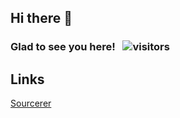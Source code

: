 ## Hi there 👋

### Glad to see you here! &nbsp; ![visitors](https://visitor-badge.glitch.me/badge?page_id=github.com/xqbumu/xqbumu)

<!--
**xqbumu/xqbumu** is a ✨ _special_ ✨ repository because its `README.md` (this file) appears on your GitHub profile.

Here are some ideas to get you started:

- 🔭 I’m currently working on ...
- 🌱 I’m currently learning ...
- 👯 I’m looking to collaborate on ...
- 🤔 I’m looking for help with ...
- 💬 Ask me about ...
- 📫 How to reach me: ...
- 😄 Pronouns: ...
- ⚡ Fun fact: ...
-->

## Links

[Sourcerer](https://sourcerer.io/xqbumu)
